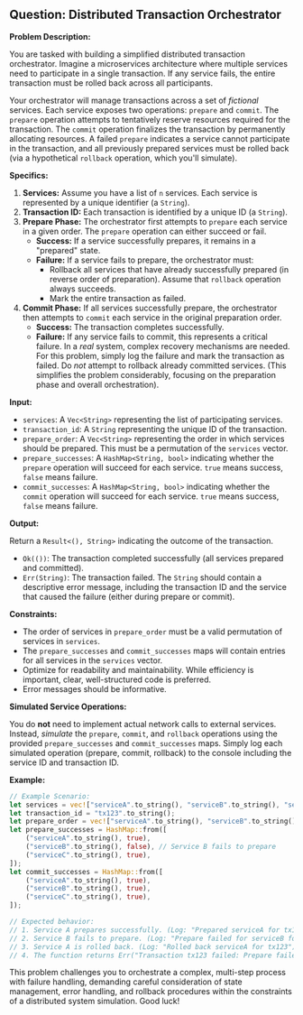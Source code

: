 ## Question: Distributed Transaction Orchestrator

**Problem Description:**

You are tasked with building a simplified distributed transaction orchestrator. Imagine a microservices architecture where multiple services need to participate in a single transaction. If any service fails, the entire transaction must be rolled back across all participants.

Your orchestrator will manage transactions across a set of *fictional* services.  Each service exposes two operations: `prepare` and `commit`.  The `prepare` operation attempts to tentatively reserve resources required for the transaction. The `commit` operation finalizes the transaction by permanently allocating resources.  A failed `prepare` indicates a service cannot participate in the transaction, and all previously prepared services must be rolled back (via a hypothetical `rollback` operation, which you'll simulate).

**Specifics:**

1.  **Services:** Assume you have a list of `n` services. Each service is represented by a unique identifier (a `String`).
2.  **Transaction ID:** Each transaction is identified by a unique ID (a `String`).
3.  **Prepare Phase:** The orchestrator first attempts to `prepare` each service in a given order. The `prepare` operation can either succeed or fail.
    *   **Success:** If a service successfully prepares, it remains in a "prepared" state.
    *   **Failure:** If a service fails to prepare, the orchestrator must:
        *   Rollback all services that have already successfully prepared (in reverse order of preparation). Assume that `rollback` operation always succeeds.
        *   Mark the entire transaction as failed.
4.  **Commit Phase:** If all services successfully prepare, the orchestrator then attempts to `commit` each service in the original preparation order.
    *   **Success:** The transaction completes successfully.
    *   **Failure:** If any service fails to commit, this represents a critical failure. In a *real* system, complex recovery mechanisms are needed. For this problem, simply log the failure and mark the transaction as failed. Do *not* attempt to rollback already committed services. (This simplifies the problem considerably, focusing on the preparation phase and overall orchestration).

**Input:**

*   `services`: A `Vec<String>` representing the list of participating services.
*   `transaction_id`: A `String` representing the unique ID of the transaction.
*   `prepare_order`: A `Vec<String>` representing the order in which services should be prepared. This must be a permutation of the `services` vector.
*   `prepare_successes`: A `HashMap<String, bool>` indicating whether the `prepare` operation will succeed for each service.  `true` means success, `false` means failure.
*   `commit_successes`: A `HashMap<String, bool>` indicating whether the `commit` operation will succeed for each service.  `true` means success, `false` means failure.

**Output:**

Return a `Result<(), String>` indicating the outcome of the transaction.

*   `Ok(())`: The transaction completed successfully (all services prepared and committed).
*   `Err(String)`: The transaction failed. The `String` should contain a descriptive error message, including the transaction ID and the service that caused the failure (either during prepare or commit).

**Constraints:**

*   The order of services in `prepare_order` must be a valid permutation of services in `services`.
*   The `prepare_successes` and `commit_successes` maps will contain entries for all services in the `services` vector.
*   Optimize for readability and maintainability. While efficiency is important, clear, well-structured code is preferred.
*   Error messages should be informative.

**Simulated Service Operations:**

You do **not** need to implement actual network calls to external services. Instead, *simulate* the `prepare`, `commit`, and `rollback` operations using the provided `prepare_successes` and `commit_successes` maps.  Simply log each simulated operation (prepare, commit, rollback) to the console including the service ID and transaction ID.

**Example:**

```rust
// Example Scenario:
let services = vec!["serviceA".to_string(), "serviceB".to_string(), "serviceC".to_string()];
let transaction_id = "tx123".to_string();
let prepare_order = vec!["serviceA".to_string(), "serviceB".to_string(), "serviceC".to_string()];
let prepare_successes = HashMap::from([
    ("serviceA".to_string(), true),
    ("serviceB".to_string(), false), // Service B fails to prepare
    ("serviceC".to_string(), true),
]);
let commit_successes = HashMap::from([
    ("serviceA".to_string(), true),
    ("serviceB".to_string(), true),
    ("serviceC".to_string(), true),
]);

// Expected behavior:
// 1. Service A prepares successfully. (Log: "Prepared serviceA for tx123")
// 2. Service B fails to prepare. (Log: "Prepare failed for serviceB for tx123")
// 3. Service A is rolled back. (Log: "Rolled back serviceA for tx123")
// 4. The function returns Err("Transaction tx123 failed: Prepare failed for serviceB")

```

This problem challenges you to orchestrate a complex, multi-step process with failure handling, demanding careful consideration of state management, error handling, and rollback procedures within the constraints of a distributed system simulation. Good luck!
